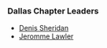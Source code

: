 ### Dallas Chapter Leaders

* [Denis Sheridan](mailto:denis.sheridan@owasp.org)
* [Jeromme Lawler](mailto:jeromme.(double-u).lawler@gmail.org)
